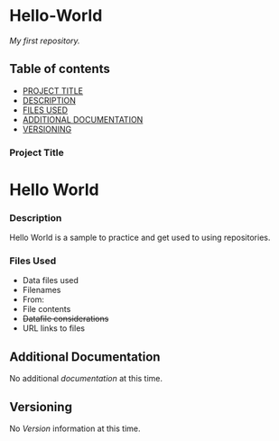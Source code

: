 # Hello-World
*My first repository.*

## Table of contents

- [PROJECT TITLE](#Project-Title)
- [DESCRIPTION](#Description)
- [FILES USED](#files-used)
- [ADDITIONAL DOCUMENTATION](#additional-documentation)
- [VERSIONING](#versioning)

### Project Title

# **Hello World** 

### Description

Hello World is a sample to practice and get used to using repositories.

### Files Used 

- Data files used
- Filenames
- From:
- File contents
- ~~Datafile considerations~~
- URL links to files

  
## Additional Documentation

No additional *documentation* at this time.


## Versioning

No *Version* information at this time.
